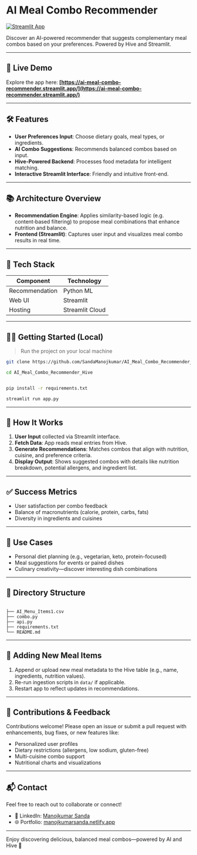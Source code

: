 # AI Meal Combo Recommender

[![Streamlit App](https://static.streamlit.io/badges/py‑version.svg)](https://ai-meal-combo-recommender.streamlit.app/)

Discover an AI-powered recommender that suggests complementary meal combos based on your preferences. Powered by Hive and Streamlit.

---

## 🚀 Live Demo

Explore the app here: **[https://ai-meal-combo-recommender.streamlit.app/](https://ai-meal-combo-recommender.streamlit.app/)**

---

## 🛠️ Features

- **User Preferences Input**: Choose dietary goals, meal types, or ingredients.
- **AI Combo Suggestions**: Recommends balanced combos based on input.
- **Hive-Powered Backend**: Processes food metadata for intelligent matching.
- **Interactive Streamlit Interface**: Friendly and intuitive front-end.

---

## 📚 Architecture Overview

- **Recommendation Engine**: Applies similarity-based logic (e.g. content‑based filtering) to propose meal combinations that enhance nutrition and balance.
- **Frontend (Streamlit)**: Captures user input and visualizes meal combo results in real time.

---

## 🧩 Tech Stack

| Component        | Technology             |
|------------------|------------------------|
| Recommendation   | Python ML |
| Web UI           | Streamlit              |
| Hosting          | Streamlit Cloud        |

---

## 🏃‍♀️ Getting Started (Local)

> Run the project on your local machine

```bash
git clone https://github.com/SandaManojkumar/AI_Meal_Combo_Recommender_Hive.git

cd AI_Meal_Combo_Recommender_Hive


pip install -r requirements.txt

streamlit run app.py
```

---

## 🧠 How It Works

1. **User Input** collected via Streamlit interface.
2. **Fetch Data**: App reads meal entries from Hive.
3. **Generate Recommendations**: Matches combos that align with nutrition, cuisine, and preference criteria.
4. **Display Output**: Shows suggested combos with details like nutrition breakdown, potential allergens, and ingredient list.

---

## ✅ Success Metrics

- User satisfaction per combo feedback
- Balance of macronutrients (calorie, protein, carbs, fats)
- Diversity in ingredients and cuisines

---

## 🎯 Use Cases

- Personal diet planning (e.g., vegetarian, keto, protein-focused)
- Meal suggestions for events or paired dishes
- Culinary creativity—discover interesting dish combinations

---

## 📂 Directory Structure

```

├── AI_Menu_Items1.csv  
├── combo.py     
├── api.py
├── requirements.txt
└── README.md
```

---

## 🧾 Adding New Meal Items

1. Append or upload new meal metadata to the Hive table (e.g., name, ingredients, nutrition values).
2. Re-run ingestion scripts in `data/` if applicable.
3. Restart app to reflect updates in recommendations.

---

## 📌 Contributions & Feedback

Contributions welcome! Please open an issue or submit a pull request with enhancements, bug fixes, or new features like:

- Personalized user profiles
- Dietary restrictions (allergens, low sodium, gluten-free)
- Multi-cuisine combo support
- Nutritional charts and visualizations

---

## 📬 Contact

Feel free to reach out to collaborate or connect!

- 💼 LinkedIn: [Manojkumar Sanda](https://www.linkedin.com/in/manojkumar-sanda-767025213/)
- 🌐 Portfolio: [manojkumarsanda.netlify.app](https://manojkumarsanda.netlify.app/)



---

Enjoy discovering delicious, balanced meal combos—powered by AI and Hive 🥗
